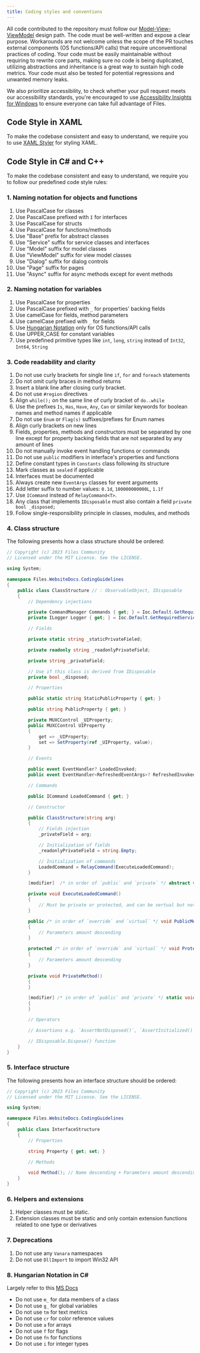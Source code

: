 ```yaml
---
title: Coding styles and conventions
---
```


All code contributed to the repository must follow
our [Model-View-ViewModel](https://en.wikipedia.org/wiki/Model%E2%80%93view%E2%80%93viewmodel) design path. The code
must be well-written and expose a clear purpose. Workarounds are not welcome unless the scope of the PR touches external
components
(OS functions/API calls) that require unconventional practices of coding. Your code must be easily maintainable without
requiring to rewrite core parts, making sure no code is being duplicated, utilizing abstractions and inheritance is a
great way to sustain high code metrics. Your code must also be tested for potential regressions and unwanted memory
leaks.

We also prioritize accessibility, to check whether your pull request meets our accessibility standards, you're
encouraged to use [Accessibility Insights for Windows](https://accessibilityinsights.io/docs/en/windows/overview/)
to ensure everyone can take full advantage of Files.

## Code Style in XAML

To make the codebase consistent and easy to understand, we require you to use [XAML Styler](https://marketplace.visualstudio.com/items?itemName=TeamXavalon.XAMLStyler2022) for styling XAML.

## Code Style in C# and C++

To make the codebase consistent and easy to understand, we require you to follow our predefined code style rules:

### 1. Naming notation for objects and functions

1. Use PascalCase for classes
2. Use PascalCase prefixed with `I` for interfaces
3. Use PascalCase for structs
4. Use PascalCase for functions/methods
5. Use "Base" prefix for abstract classes
6. Use "Service" suffix for service classes and interfaces
7. Use "Model" suffix for model classes
8. Use "ViewModel" suffix for view model classes
9. Use "Dialog" suffix for dialog controls
10. Use "Page" suffix for pages
11. Use "Async" suffix for async methods except for event methods

### 2. Naming notation for variables

1. Use PascalCase for properties
2. Use PascalCase prefixed with `_` for properties' backing fields
3. Use camelCase for fields, method parameters
4. Use camelCase prefixed with `_` for fields
5. Use [Hungarian Notation](#8-hungarian-notation) only for OS functions/API calls
6. Use UPPER_CASE for constant variables
7. Use predefined primitive types like `int`, `long`, `string` instead of `Int32`, `Int64`, `String`

### 3. Code readability and clarity

1. Do not use curly brackets for single line `if`, `for` and `foreach` statements
2. Do not omit curly braces in method returns
3. Insert a blank line after closing curly bracket.
4. Do not use `#region` directives
5. Align `while();` on the same line of curly bracket of `do..while`
6. Use the prefixes `Is`, `Has`, `Have`, `Any`, `Can` or similar keywords for boolean names and method names if applicable
7. Do not use `Enum` or `Flag(s)` suffixes/prefixes for Enum names
8. Align curly brackets on new lines
9. Fields, properties, methods and constructors must be separated by one line except for property backing fields that are not separated by any amount of lines
10. Do not manually invoke event handling functions or commands
11. Do not use `public` modifiers in interface's properties and functions
12. Define constant types in `Constants` class following its structure
13. Mark classes as `sealed` if applicable
14. Interfaces must be documented
15. Always create new `EventArgs` classes for event arguments
16. Add letter suffix to number values: `0.1d`, `100000000000L`, `1.1f`
17. Use `ICommand` instead of `RelayCommand<T>`.
18. Any class that implements `IDisposable` must also contain a field `private bool _disposed;`
19. Follow single-responsibility principle in classes, modules, and methods

### 4. Class structure

The following presents how a class structure should be ordered:

```cs
// Copyright (c) 2023 Files Community
// Licensed under the MIT License. See the LICENSE.

using System;

namespace Files.WebsiteDocs.CodingGuidelines
{
    public class ClassStructure // : ObservableObject, IDisposable
    {
        // Dependency injections

        private CommandManager Commands { get; } = Ioc.Default.GetRequiredService<ICommandManager>();
        private ILogger Logger { get; } = Ioc.Default.GetRequiredService<ILogger>();

        // Fields

        private static string _staticPrivateFieled;

        private readonly string _readonlyPrivateField;

        private string _privateField;

        // Use if this class is derived from IDisposable
        private bool _disposed;

        // Properties

        public static string StaticPublicProperty { get; }

        public string PublicProperty { get; }

        private MUXCControl _UIProperty;
        public MUXCControl UIProperty
        {
            get => _UIProperty;
            set => SetProperty(ref _UIProperty, value);
        }

        // Events

        public event EventHandler? LoadedInvoked;
        public event EventHandler<RefreshedEventArgs>? RefreshedInvoked;

        // Commands

        public ICommand LoadedCommand { get; }

        // Constructor

        public ClassStructure(string arg)
        {
            // Fields injection
            _privateField = arg;

            // Initialization of fields
            _readonlyPrivateField = string.Empty;

            // Initialization of commands
            LoadedCommand = RelayCommand(ExecuteLoadedCommand);
        }

        [modifier]  /* in order of `public` and `private` */ abstract void AbstractMethod();

        private void ExecuteLoadedCommand()
        {
            // Must be private or protected, and can be vertual but not abstract.
        }

        public /* in order of `override` and `virtual` */ void PublicMethod()
        {
            // Parameters amount descending
        }

        protected /* in order of `override` and `virtual` */ void ProtectedMethod()
        {
            // Parameters amount descending
        }

        private void PrivateMethod()
        {
        }

        [modifier] /* in order of `public` and `private` */ static void StaticMethod()
        {
        }

        // Operators

        // Assertions e.g. `AssertNotDisposed()`, `AssertInitialized()`, `AssertStreamOpened()`

        // IDisposable.Dispose() function
    }
}
```

### 5. Interface structure

The following presents how an interface structure should be ordered:

```cs
// Copyright (c) 2023 Files Community
// Licensed under the MIT License. See the LICENSE.

using System;

namespace Files.WebsiteDocs.CodingGuidelines
{
    public class InterfaceStructure
    {
        // Properties

        string Property { get; set; }

        // Methods

        void Method(); // Name descending + Parameters amount descending
    }
}
```

### 6. Helpers and extensions

1. Helper classes must be static.
2. Extension classes must be static and only contain extension functions related to one type or derivatives

### 7. Deprecations

1. Do not use any `Vanara` namespaces
2. Do not use `DllImport` to import Win32 API

### 8. Hungarian Notation in C#

Largely refer to this [MS Docs](https://learn.microsoft.com/en-us/windows/win32/stg/coding-style-conventions)

- Do not use `m_` for data members of a class
- Do not use `g_` for global variables
- Do not use `tm` for text metrics
- Do not use `cr` for color reference values
- Do not use `a` for arrays
- Do not use `f` for flags
- Do not use `fn` for functions
- Do not use `i` for integer types
